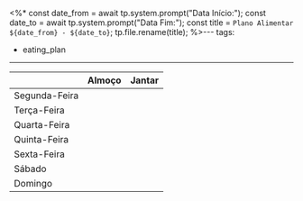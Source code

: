 <%*
const date_from = await tp.system.prompt("Data Início:");
const date_to = await tp.system.prompt("Data Fim:");
const title = `Plano Alimentar ${date_from} - ${date_to}`;
tp.file.rename(title);
%>---
tags:
  - eating_plan
---

|               | Almoço | Jantar |
| ------------- | ------ | ------ |
| Segunda-Feira |        |        |
| Terça-Feira   |        |        |
| Quarta-Feira  |        |        |
| Quinta-Feira  |        |        |
| Sexta-Feira   |        |        |
| Sábado        |        |        |
| Domingo       |        |        |
